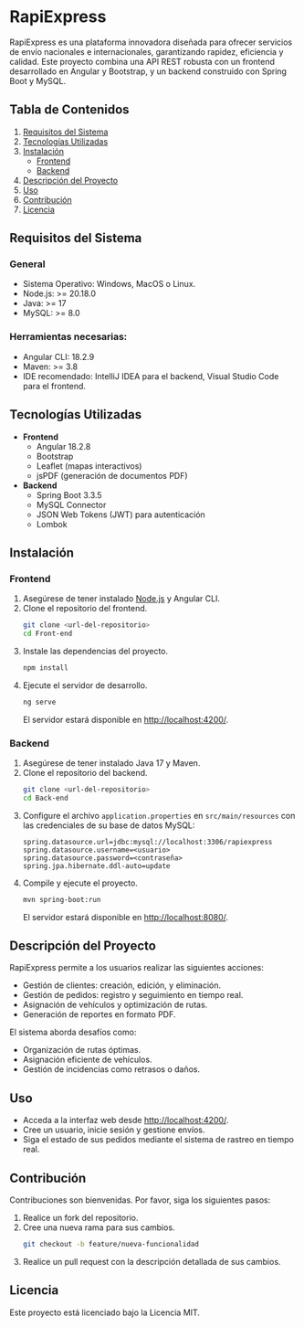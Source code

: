 # RapiExpress

RapiExpress es una plataforma innovadora diseñada para ofrecer servicios de envío nacionales e internacionales, garantizando rapidez, eficiencia y calidad. Este proyecto combina una API REST robusta con un frontend desarrollado en Angular y Bootstrap, y un backend construido con Spring Boot y MySQL.

## Tabla de Contenidos
1. [Requisitos del Sistema](#requisitos-del-sistema)
2. [Tecnologías Utilizadas](#tecnologías-utilizadas)
3. [Instalación](#instalación)
    - [Frontend](#frontend)
    - [Backend](#backend)
4. [Descripción del Proyecto](#descripción-del-proyecto)
5. [Uso](#uso)
6. [Contribución](#contribución)
7. [Licencia](#licencia)

## Requisitos del Sistema
### General
- Sistema Operativo: Windows, MacOS o Linux.
- Node.js: >= 20.18.0
- Java: >= 17
- MySQL: >= 8.0

### Herramientas necesarias:
- Angular CLI: 18.2.9
- Maven: >= 3.8
- IDE recomendado: IntelliJ IDEA para el backend, Visual Studio Code para el frontend.

## Tecnologías Utilizadas
- **Frontend**
  - Angular 18.2.8
  - Bootstrap
  - Leaflet (mapas interactivos)
  - jsPDF (generación de documentos PDF)
- **Backend**
  - Spring Boot 3.3.5
  - MySQL Connector
  - JSON Web Tokens (JWT) para autenticación
  - Lombok

## Instalación
### Frontend
1. Asegúrese de tener instalado [Node.js](https://nodejs.org/) y Angular CLI.
2. Clone el repositorio del frontend.
   ```bash
   git clone <url-del-repositorio>
   cd Front-end
   ```
3. Instale las dependencias del proyecto.
   ```bash
   npm install
   ```
4. Ejecute el servidor de desarrollo.
   ```bash
   ng serve
   ```
   El servidor estará disponible en [http://localhost:4200/](http://localhost:4200/).

### Backend
1. Asegúrese de tener instalado Java 17 y Maven.
2. Clone el repositorio del backend.
   ```bash
   git clone <url-del-repositorio>
   cd Back-end
   ```
3. Configure el archivo `application.properties` en `src/main/resources` con las credenciales de su base de datos MySQL:
   ```properties
   spring.datasource.url=jdbc:mysql://localhost:3306/rapiexpress
   spring.datasource.username=<usuario>
   spring.datasource.password=<contraseña>
   spring.jpa.hibernate.ddl-auto=update
   ```
4. Compile y ejecute el proyecto.
   ```bash
   mvn spring-boot:run
   ```
   El servidor estará disponible en [http://localhost:8080/](http://localhost:8080/).

## Descripción del Proyecto
RapiExpress permite a los usuarios realizar las siguientes acciones:
- Gestión de clientes: creación, edición, y eliminación.
- Gestión de pedidos: registro y seguimiento en tiempo real.
- Asignación de vehículos y optimización de rutas.
- Generación de reportes en formato PDF.

El sistema aborda desafíos como:
- Organización de rutas óptimas.
- Asignación eficiente de vehículos.
- Gestión de incidencias como retrasos o daños.

## Uso
- Acceda a la interfaz web desde [http://localhost:4200/](http://localhost:4200/).
- Cree un usuario, inicie sesión y gestione envíos.
- Siga el estado de sus pedidos mediante el sistema de rastreo en tiempo real.

## Contribución
Contribuciones son bienvenidas. Por favor, siga los siguientes pasos:
1. Realice un fork del repositorio.
2. Cree una nueva rama para sus cambios.
   ```bash
   git checkout -b feature/nueva-funcionalidad
   ```
3. Realice un pull request con la descripción detallada de sus cambios.

## Licencia
Este proyecto está licenciado bajo la Licencia MIT.
